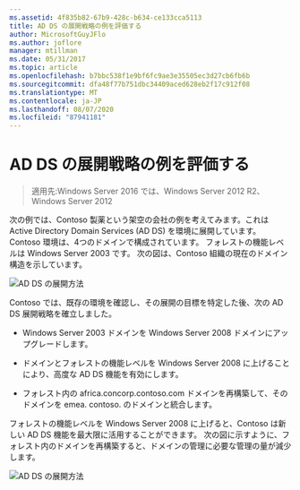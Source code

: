 ```yaml
---
ms.assetid: 4f835b82-67b9-428c-b634-ce133cca5113
title: AD DS の展開戦略の例を評価する
author: MicrosoftGuyJFlo
ms.author: joflore
manager: mtillman
ms.date: 05/31/2017
ms.topic: article
ms.openlocfilehash: b7bbc538f1e9bf6fc9ae3e35505ec3d27cb6fb6b
ms.sourcegitcommit: dfa48f77b751dbc34409aced628eb2f17c912f08
ms.translationtype: MT
ms.contentlocale: ja-JP
ms.lasthandoff: 08/07/2020
ms.locfileid: "87941181"
---
```

# <a name="evaluating-ad-ds-deployment-strategy-examples"></a>AD DS の展開戦略の例を評価する

>適用先:Windows Server 2016 では、Windows Server 2012 R2、Windows Server 2012

次の例では、Contoso 製薬という架空の会社の例を考えてみます。これは Active Directory Domain Services (AD DS) を環境に展開しています。 Contoso 環境は、4つのドメインで構成されています。 フォレストの機能レベルは Windows Server 2003 です。 次の図は、Contoso 組織の現在のドメイン構造を示しています。

![AD DS の展開方法](media/Evaluating-AD-DS-Deployment-Strategy-Examples/3dd79e00-48f8-4927-989c-c55a79caf1be.gif)

Contoso では、既存の環境を確認し、その展開の目標を特定した後、次の AD DS 展開戦略を確立しました。

-   Windows Server 2003 ドメインを Windows Server 2008 ドメインにアップグレードします。

-   ドメインとフォレストの機能レベルを Windows Server 2008 に上げることにより、高度な AD DS 機能を有効にします。

-   フォレスト内の africa.concorp.contoso.com ドメインを再構築して、そのドメインを emea. contoso. のドメインと統合します。

フォレストの機能レベルを Windows Server 2008 に上げると、Contoso は新しい AD DS 機能を最大限に活用することができます。 次の図に示すように、フォレスト内のドメインを再構築すると、ドメインの管理に必要な管理の量が減少します。

![AD DS の展開方法](media/Evaluating-AD-DS-Deployment-Strategy-Examples/1c061755-413d-452d-b121-6910f8555327.gif)



